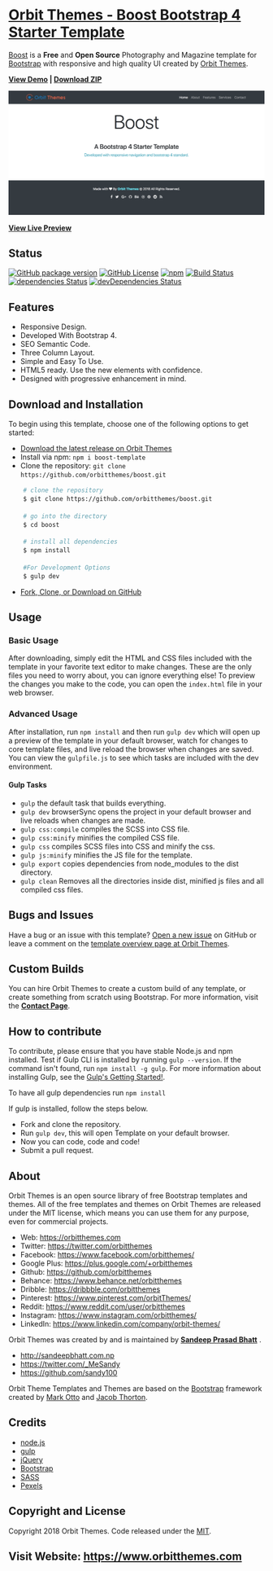 # [Orbit Themes - Boost Bootstrap 4 Starter Template](https://orbitthemes.com/preview/boost/)

[Boost](https://orbitthemes.com/downloads/boost/) is a **Free** and **Open Source** Photography and Magazine template for [Bootstrap](https://getbootstrap.com/) with responsive and high quality UI created by [Orbit Themes](https://orbitthemes.com/).


<strong><a href="https://orbitthemes.com/preview/boost/">View Demo</a> | <a href="https://github.com/orbitthemes/boost/archive/master.zip">Download ZIP</a></strong>

[![Boost Photography Template Preview](https://raw.githubusercontent.com/orbitthemes/Orbit-Themes/master/assets/boost.png)](https://orbitthemes.com/preview/boost/)


**[View Live Preview](https://orbitthemes.com/preview/boost/)**

## Status
[![GitHub package version](https://img.shields.io/github/package-json/v/badges/shields.svg)](https://github.com/orbitthemes/boost)
[![GitHub License](https://img.shields.io/badge/license-MIT-blue.svg)](https://raw.githubusercontent.com/orbitthemes/boost/master/LICENSE)
[![npm](https://img.shields.io/npm/v/npm.svg)](https://www.npmjs.com/package/boost-template)
[![Build Status](https://travis-ci.org/orbitthemes/boost.svg?branch=master)](https://travis-ci.org/orbitthemes/boost)
[![dependencies Status](https://david-dm.org/orbitthemes/boost/status.svg)](https://david-dm.org/orbitthemes/boost)
[![devDependencies Status](https://david-dm.org/orbitthemes/boost/dev-status.svg)](https://david-dm.org/orbitthemes/boost?type=dev)

## Features

- Responsive Design.
- Developed With Bootstrap 4.
- SEO Semantic Code.
- Three Column Layout.
- Simple and Easy To Use.
- HTML5 ready. Use the new elements with confidence.
- Designed with progressive enhancement in mind.

## Download and Installation

To begin using this template, choose one of the following options to get started:
* [Download the latest release on Orbit Themes](https://orbitthemes.com/downloads/boost/)
* Install via npm: `npm i boost-template`
* Clone the repository: `git clone https://github.com/orbitthemes/boost.git`
```sh
    # clone the repository
    $ git clone https://github.com/orbitthemes/boost.git

    # go into the directory
    $ cd boost

    # install all dependencies
    $ npm install

    #For Development Options
    $ gulp dev
```

* [Fork, Clone, or Download on GitHub](https://github.com/orbitthemes/boost)

## Usage


### Basic Usage

After downloading, simply edit the HTML and CSS files included with the template in your favorite text editor to make changes. These are the only files you need to worry about, you can ignore everything else! To preview the changes you make to the code, you can open the `index.html` file in your web browser.

### Advanced Usage

After installation, run `npm install` and then run `gulp dev` which will open up a preview of the template in your default browser, watch for changes to core template files, and live reload the browser when changes are saved. You can view the `gulpfile.js` to see which tasks are included with the dev environment.

#### Gulp Tasks

- `gulp` the default task that builds everything.
- `gulp dev` browserSync opens the project in your default browser and live reloads when changes are made.
- `gulp css:compile` compiles the SCSS into CSS file.
- `gulp css:minify` minifies the compiled CSS file.
- `gulp css` compiles SCSS files into CSS and minify the css.
- `gulp js:minify` minifies the JS file for the template.
- `gulp export` copies dependencies from node_modules to the dist directory.
- `gulp clean` Removes all the directories inside dist, minified js files and all compiled css files.

## Bugs and Issues

Have a bug or an issue with this template? [Open a new issue](https://github.com/orbitthemes/boost/issues) on GitHub or leave a comment on the [template overview page at Orbit Themes](https://orbitthemes.com/downloads/boost/).

## Custom Builds

You can hire Orbit Themes to create a custom build of any template, or create something from scratch using Bootstrap. For more information, visit the **[Contact Page](https://orbitthemes.com/contact/)**.

<!-- ## Other Templates -->
<!-- List Other Templates Of Orbit Themes -->

<!-- ## Useful Links -->
<!-- OrbitThemes Blog Post Links Related To the Template. -->

## How to contribute

To contribute, please ensure that you have stable Node.js and npm installed.
Test if Gulp CLI is installed by running `gulp --version`. If the command isn't found, run `npm install -g gulp`. For more information about installing Gulp, see the [Gulp's Getting Started!](https://gulpjs.org/getting-started).

To have all gulp dependencies run `npm install`

If gulp is installed, follow the steps below.

* Fork and clone the repository.
* Run `gulp dev`, this will open Template on your default browser.
* Now you can code, code and code!
* Submit a pull request.

## About

Orbit Themes is an open source library of free Bootstrap templates and themes. All of the free templates and themes on Orbit Themes are released under the MIT license, which means you can use them for any purpose, even for commercial projects.

* Web: https://orbitthemes.com
* Twitter: https://twitter.com/orbitthemes
* Facebook: https://www.facebook.com/orbitthemes/
* Google Plus: https://plus.google.com/+orbitthemes
* Github: https://github.com/orbitthemes
* Behance: https://www.behance.net/orbitthemes
* Dribble: https://dribbble.com/orbitthemes
* Pinterest: https://www.pinterest.com/orbitThemes/
* Reddit: https://www.reddit.com/user/orbitthemes
* Instagram: https://www.instagram.com/orbitthemes/
* LinkedIn: https://www.linkedin.com/company/orbit-themes/

Orbit Themes was created by and is maintained by **[Sandeep Prasad Bhatt](http://sandeepbhatt.com.np/)** .

* http://sandeepbhatt.com.np
* https://twitter.com/_MeSandy
* https://github.com/sandy100

Orbit Theme Templates and Themes are based on the [Bootstrap](http://getbootstrap.com/) framework created by [Mark Otto](https://twitter.com/mdo) and [Jacob Thorton](https://twitter.com/fat).


## Credits

* [node.js](http://nodejs.org/)
* [gulp](http://gulpjs.com/)
* [jQuery](http://jquery.com/)
* [Bootstrap](http://getbootstrap.com/)
* [SASS](https://sass-lang.com/)
* [Pexels](https://www.pexels.com/)

## Copyright and License

Copyright 2018 Orbit Themes. Code released under the [MIT](https://raw.githubusercontent.com/orbitthemes/boost/master/LICENSE).

## Visit Website: https://www.orbitthemes.com
